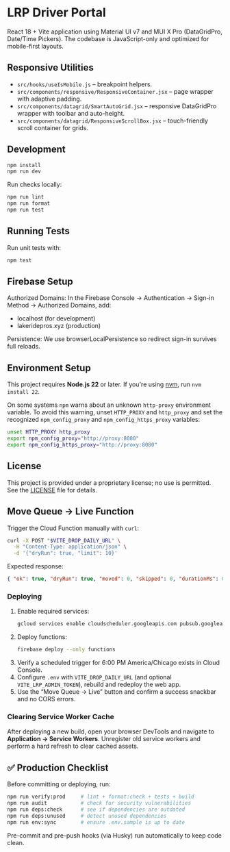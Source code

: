 # LRP Driver Portal

React 18 + Vite application using Material UI v7 and MUI X Pro (DataGridPro, Date/Time Pickers). The codebase is JavaScript-only and optimized for mobile-first layouts.

## Responsive Utilities

- `src/hooks/useIsMobile.js` – breakpoint helpers.
- `src/components/responsive/ResponsiveContainer.jsx` – page wrapper with adaptive padding.
- `src/components/datagrid/SmartAutoGrid.jsx` – responsive DataGridPro wrapper with toolbar and auto-height.
- `src/components/datagrid/ResponsiveScrollBox.jsx` – touch-friendly scroll container for grids.

## Development

```bash
npm install
npm run dev
```

Run checks locally:

```bash
npm run lint
npm run format
npm run test
```

## Running Tests

Run unit tests with:

```bash
npm test
```

## Firebase Setup

Authorized Domains: In the Firebase Console → Authentication → Sign-in Method → Authorized Domains, add:

- localhost (for development)
- lakeridepros.xyz (production)

Persistence: We use browserLocalPersistence so redirect sign-in survives full reloads.

## Environment Setup

This project requires **Node.js 22** or later. If you're using [nvm](https://github.com/nvm-sh/nvm), run `nvm install 22`.

On some systems `npm` warns about an unknown `http-proxy` environment
variable. To avoid this warning, unset `HTTP_PROXY` and `http_proxy` and
set the recognized `npm_config_proxy` and `npm_config_https_proxy` variables:

```bash
unset HTTP_PROXY http_proxy
export npm_config_proxy="http://proxy:8080"
export npm_config_https_proxy="http://proxy:8080"
```

## License

This project is provided under a proprietary license; no use is permitted. See the [LICENSE](LICENSE) file for details.

## Move Queue → Live Function

Trigger the Cloud Function manually with `curl`:

```bash
curl -X POST "$VITE_DROP_DAILY_URL" \
  -H "Content-Type: application/json" \
  -d '{"dryRun": true, "limit": 10}'
```

Expected response:

```json
{ "ok": true, "dryRun": true, "moved": 0, "skipped": 0, "durationMs": 0 }
```

### Deploying

1. Enable required services:
   ```bash
   gcloud services enable cloudscheduler.googleapis.com pubsub.googleapis.com
   ```
2. Deploy functions:
   ```bash
   firebase deploy --only functions
   ```
3. Verify a scheduled trigger for 6:00 PM America/Chicago exists in Cloud Console.
4. Configure `.env` with `VITE_DROP_DAILY_URL` (and optional `VITE_LRP_ADMIN_TOKEN`), rebuild and redeploy the web app.
5. Use the “Move Queue → Live” button and confirm a success snackbar and no CORS errors.

### Clearing Service Worker Cache

After deploying a new build, open your browser DevTools and navigate to **Application → Service Workers**. Unregister old service workers and perform a hard refresh to clear cached assets.

## ✅ Production Checklist

Before committing or deploying, run:

```bash
npm run verify:prod     # lint + format:check + tests + build
npm run audit           # check for security vulnerabilities
npm run deps:check      # see if dependencies are outdated
npm run deps:unused     # detect unused dependencies
npm run env:sync        # ensure .env.sample is up to date
```

Pre-commit and pre-push hooks (via Husky) run automatically to keep code clean.
